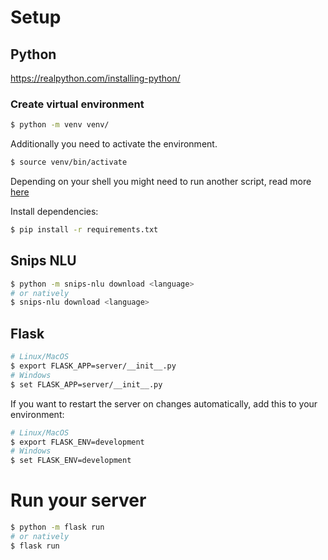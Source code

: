 # Setup
## Python
https://realpython.com/installing-python/

### Create virtual environment
```sh
$ python -m venv venv/
```

Additionally you need to activate the environment.
```sh
$ source venv/bin/activate
```
Depending on your shell you might need to run another script, read more [here](https://docs.python.org/3/tutorial/venv.html)

Install dependencies:
```sh
$ pip install -r requirements.txt
```

## Snips NLU
```sh
$ python -m snips-nlu download <language>
# or natively
$ snips-nlu download <language>
```

## Flask
```sh
# Linux/MacOS
$ export FLASK_APP=server/__init__.py
# Windows
$ set FLASK_APP=server/__init__.py
```

If you want to restart the server on changes automatically, add this to your environment:
```sh
# Linux/MacOS
$ export FLASK_ENV=development
# Windows
$ set FLASK_ENV=development
```
# Run your server
```sh
$ python -m flask run
# or natively
$ flask run
```
